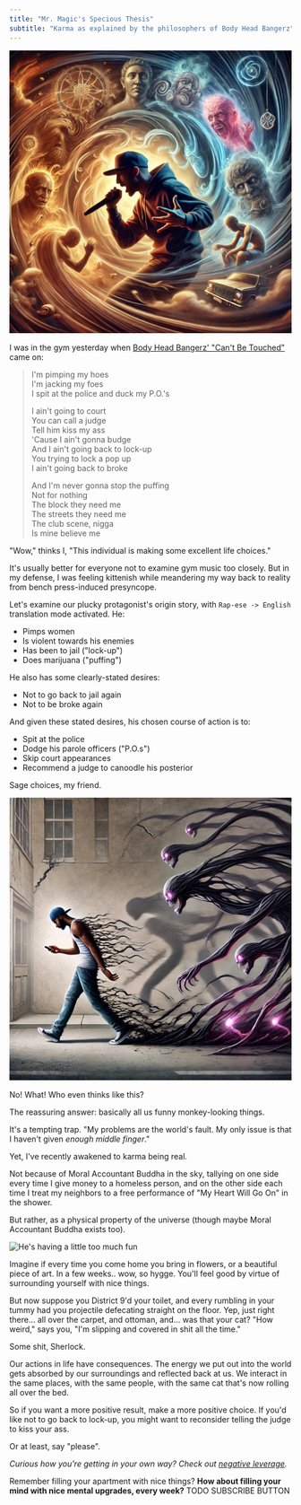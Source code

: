 ```yaml
---
title: "Mr. Magic's Specious Thesis"
subtitle: "Karma as explained by the philosophers of Body Head Bangerz"
---
```


![](./image.png)

I was in the gym yesterday when [Body Head Bangerz' "Can't Be Touched"](https://youtu.be/VL_ab_ZGJPY?t=44) came on:

> I'm pimping my hoes</br>
> I'm jacking my foes</br>
> I spit at the police and duck my P.O.'s
> 
> I ain't going to court</br>
> You can call a judge</br>
> Tell him kiss my ass</br>
> 'Cause I ain't gonna budge</br>
> And I ain't going back to lock-up</br>
> You trying to lock a pop up</br>
> I ain't going back to broke</br>
> 
> And I'm never gonna stop the puffing</br>
> Not for nothing</br>
> The block they need me</br>
> The streets they need me</br>
> The club scene, nigga</br>
> Is mine believe me

"Wow," thinks I, "This individual is making some excellent life choices."

It's usually better for everyone not to examine gym music too closely. But in my defense, I was feeling kittenish while meandering my way back to reality from bench press-induced presyncope.

Let's examine our plucky protagonist's origin story, with `Rap-ese -> English` translation mode activated. He:

- Pimps women
- Is violent towards his enemies
- Has been to jail ("lock-up")
- Does marijuana ("puffing")

He also has some clearly-stated desires:

- Not to go back to jail again
- Not to be broke again

And given these stated desires, his chosen course of action is to:

- Spit at the police
- Dodge his parole officers ("P.O.s")
- Skip court appearances
- Recommend a judge to canoodle his posterior

Sage choices, my friend.

![Not a great gardener](midtext1.png)

No! What! Who even thinks like this?

The reassuring answer: basically all us funny monkey-looking things.

It's a tempting trap. "My problems are the world's fault. My only issue is that I haven't given _enough middle finger_."

Yet, I've recently awakened to karma being real. 

Not because of Moral Accountant Buddha in the sky, tallying on one side every time I give money to a homeless person, and on the other side each time I treat my neighbors to a free performance of "My Heart Will Go On" in the shower.

But rather, as a physical property of the universe (though maybe Moral Accountant Buddha exists too).

![He's having a little too much fun](midtext2.png)

Imagine if every time you come home you bring in flowers, or a beautiful piece of art. In a few weeks.. wow, so hygge. You'll feel good by virtue of surrounding yourself with nice things.

But now suppose you District 9'd your toilet, and every rumbling in your tummy had you projectile defecating straight on the floor. Yep, just right there... all over the carpet, and ottoman, and... was that your cat? "How weird," says you, "I'm slipping and covered in shit all the time."

Some shit, Sherlock.

Our actions in life have consequences. The energy we put out into the world gets absorbed by our surroundings and reflected back at us. We interact in the same places, with the same people, with the same cat that's now rolling all over the bed.

So if you want a more positive result, make a more positive choice. If you'd like not to go back to lock-up, you might want to reconsider telling the judge to kiss your ass.

Or at least, say "please".

_Curious how you're getting in your own way? Check out [negative leverage](https://mieubrisse.substack.com/p/shattered-glass-and-negative-leverage)._

Remember filling your apartment with nice things? **How about filling your mind with nice mental upgrades, every week?** TODO SUBSCRIBE BUTTON
